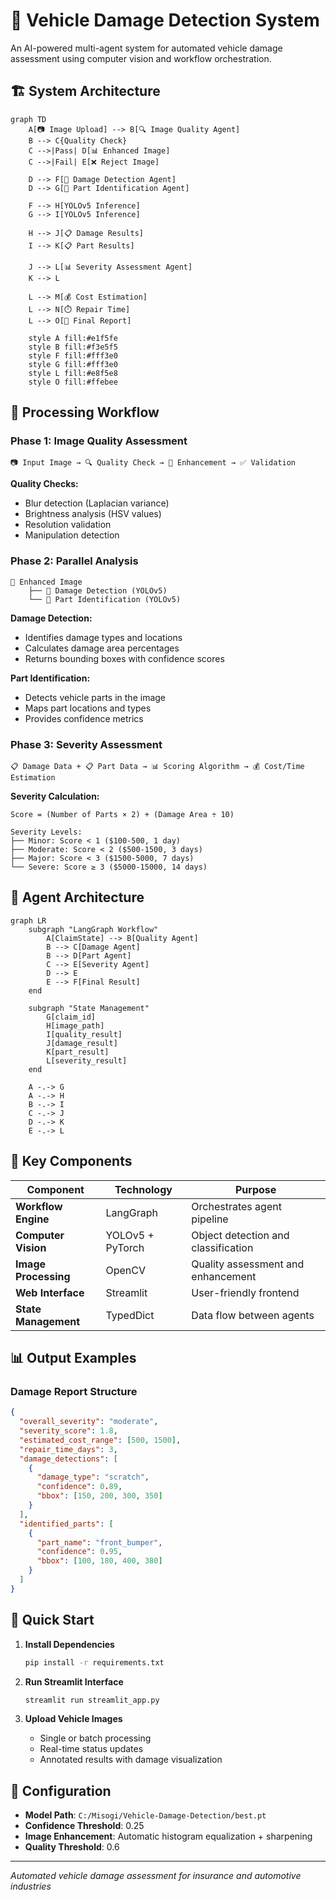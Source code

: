 # 🚗 Vehicle Damage Detection System

An AI-powered multi-agent system for automated vehicle damage assessment using computer vision and workflow orchestration.

## 🏗️ System Architecture

```mermaid
graph TD
    A[📷 Image Upload] --> B[🔍 Image Quality Agent]
    B --> C{Quality Check}
    C -->|Pass| D[📊 Enhanced Image]
    C -->|Fail| E[❌ Reject Image]
    
    D --> F[🔧 Damage Detection Agent]
    D --> G[🚗 Part Identification Agent]
    
    F --> H[YOLOv5 Inference]
    G --> I[YOLOv5 Inference]
    
    H --> J[📋 Damage Results]
    I --> K[📋 Part Results]
    
    J --> L[📊 Severity Assessment Agent]
    K --> L
    
    L --> M[💰 Cost Estimation]
    L --> N[⏱️ Repair Time]
    L --> O[🎯 Final Report]
    
    style A fill:#e1f5fe
    style B fill:#f3e5f5
    style F fill:#fff3e0
    style G fill:#fff3e0
    style L fill:#e8f5e8
    style O fill:#ffebee
```

## 🔄 Processing Workflow

### Phase 1: Image Quality Assessment
```
📷 Input Image → 🔍 Quality Check → 🎨 Enhancement → ✅ Validation
```

**Quality Checks:**
- Blur detection (Laplacian variance)
- Brightness analysis (HSV values)
- Resolution validation
- Manipulation detection

### Phase 2: Parallel Analysis
```
🎨 Enhanced Image
    ├── 🔧 Damage Detection (YOLOv5)
    └── 🚗 Part Identification (YOLOv5)
```

**Damage Detection:**
- Identifies damage types and locations
- Calculates damage area percentages
- Returns bounding boxes with confidence scores

**Part Identification:**
- Detects vehicle parts in the image
- Maps part locations and types
- Provides confidence metrics

### Phase 3: Severity Assessment
```
📋 Damage Data + 📋 Part Data → 📊 Scoring Algorithm → 💰 Cost/Time Estimation
```

**Severity Calculation:**
```
Score = (Number of Parts × 2) + (Damage Area ÷ 10)

Severity Levels:
├── Minor: Score < 1 ($100-500, 1 day)
├── Moderate: Score < 2 ($500-1500, 3 days)
├── Major: Score < 3 ($1500-5000, 7 days)
└── Severe: Score ≥ 3 ($5000-15000, 14 days)
```

## 🧠 Agent Architecture

```mermaid
graph LR
    subgraph "LangGraph Workflow"
        A[ClaimState] --> B[Quality Agent]
        B --> C[Damage Agent]
        B --> D[Part Agent]
        C --> E[Severity Agent]
        D --> E
        E --> F[Final Result]
    end
    
    subgraph "State Management"
        G[claim_id]
        H[image_path]
        I[quality_result]
        J[damage_result]
        K[part_result]
        L[severity_result]
    end
    
    A -.-> G
    A -.-> H
    B -.-> I
    C -.-> J
    D -.-> K
    E -.-> L
```

## 🎯 Key Components

| Component | Technology | Purpose |
|-----------|------------|---------|
| **Workflow Engine** | LangGraph | Orchestrates agent pipeline |
| **Computer Vision** | YOLOv5 + PyTorch | Object detection and classification |
| **Image Processing** | OpenCV | Quality assessment and enhancement |
| **Web Interface** | Streamlit | User-friendly frontend |
| **State Management** | TypedDict | Data flow between agents |

## 📊 Output Examples

### Damage Report Structure
```json
{
  "overall_severity": "moderate",
  "severity_score": 1.8,
  "estimated_cost_range": [500, 1500],
  "repair_time_days": 3,
  "damage_detections": [
    {
      "damage_type": "scratch",
      "confidence": 0.89,
      "bbox": [150, 200, 300, 350]
    }
  ],
  "identified_parts": [
    {
      "part_name": "front_bumper",
      "confidence": 0.95,
      "bbox": [100, 180, 400, 380]
    }
  ]
}
```

## 🚀 Quick Start

1. **Install Dependencies**
   ```bash
   pip install -r requirements.txt
   ```

2. **Run Streamlit Interface**
   ```bash
   streamlit run streamlit_app.py
   ```

3. **Upload Vehicle Images**
   - Single or batch processing
   - Real-time status updates
   - Annotated results with damage visualization

## 🔧 Configuration

- **Model Path**: `C:/Misogi/Vehicle-Damage-Detection/best.pt`
- **Confidence Threshold**: 0.25
- **Image Enhancement**: Automatic histogram equalization + sharpening
- **Quality Threshold**: 0.6

---
*Automated vehicle damage assessment for insurance and automotive industries*
